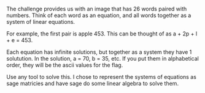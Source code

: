 The challenge provides us with an image that has 26 words paired with numbers.  Think of each word as an equation, and all words together as a system of linear equations.

For example, the first pair is apple 453.  This can be thought of as a + 2p + l + e = 453.

Each equation has infinite solutions, but together as a system they have 1 solutution.  In the solution, a = 70, b = 35, etc.  If you put them in alphabetical order, they will be the ascii values for the flag.

Use any tool to solve this.  I chose to represent the systems of equations as sage matricies and have sage do some linear algebra to solve them.
